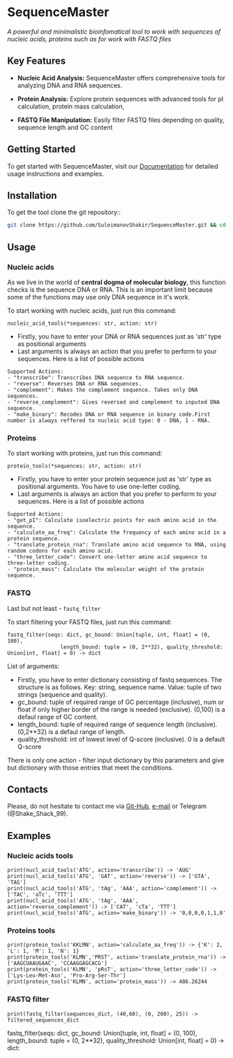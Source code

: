 # **SequenceMaster**
_A powerful and minimalistic bioinfomatical tool to work with sequences of nucleic acids, proteins such as for work with FASTQ files_


## Key Features

- **Nucleic Acid Analysis:** SequenceMaster offers comprehensive tools for analyzing DNA and RNA sequences. 

- **Protein Analysis:** Explore protein sequences with advanced tools for pI calculation, protein mass calculation, 

- **FASTQ File Manipulation:** Easily filter FASTQ files depending on quality, sequence length and GC content

## Getting Started

To get started with SequenceMaster, visit our [Documentation](https://yourdocumentationlink.com) for detailed usage instructions and examples.

## Installation

To get the tool clone the git repository::

```bash
git clone https://github.com/SuleimanovShakir/SequenceMaster.git && cd SequenceMaster
```

## Usage

### Nucleic acids

As we live in the world of **central dogma of molecular biology**, this function checks is the sequence DNA or RNA. This is an important limit because some of the functions may use only DNA sequence in it's work.

To start working with nucleic acids, just run this command:

```{python}
nucleic_acid_tools(*sequences: str, action: str)
```
- Firstly, you have to enter your DNA or RNA sequences just as 'str' type as positional arguments
- Last arguments is always an action that you prefer to perform to your sequences. Here is a list of possible actions
```
Supported Actions:
- "transcribe": Transcribes DNA sequence to RNA sequence.
- "reverse": Reverses DNA or RNA sequences.
- "complement": Makes the complement sequence. Takes only DNA sequences.
- "reverse_complement": Gives reversed and complement to inputed DNA sequence.
- "make_binary": Recodes DNA or RNA sequence in binary code.First number is always reffered to nucleic acid type: 0 - DNA, 1 - RNA.
```

### Proteins

To start working with proteins, just run this command:
```{python}
protein_tools(*sequences: str, action: str)
```

- Firstly, you have to enter your protein sequence just as 'str' type as positional arguments. You have to use one-letter coding.
- Last arguments is always an action that you prefer to perform to your sequences. Here is a list of possible actions

```
Supported Actions:
- "get_pI": Calculate isoelectric points for each amino acid in the sequence.
- "calculate_aa_freq": Calculate the frequency of each amino acid in a protein sequence.
- "translate_protein_rna": Translate amino acid sequence to RNA, using random codons for each amino acid.
- "three_letter_code": Convert one-letter amino acid sequence to three-letter coding.
- "protein_mass": Calculate the molecular weight of the protein sequence.
```

### FASTQ

Last but not least - `fastq_filter`

To start filtering your FASTQ files, just run this command:
```{python}
fastq_filter(seqs: dict, gc_bound: Union[tuple, int, float] = (0, 100),
                 length_bound: tuple = (0, 2**32), quality_threshold: Union[int, float] = 0) -> dict
```
List of arguments:
- Firstly, you have to enter dictionary  consisting of fastq sequences. The structure is as follows.
Key: string, sequence name. Value: tuple of two strings (sequence and quality).
- gc_bound: tuple of required range of GC percentage (inclusive), num or float if only higher border of the range is needed (exclusive). (0,100) is a defaul range of GC content.
- length_bound: tuple of required range of sequence length (inclusive). (0,2**32) is a defaul range of length.
- quality_threshold: int of lowest level of Q-score (inclusive). 0 is a default Q-score

There is only one action - filter input dictionary by this parameters and give but dictionary with those entries that meet the conditions.

## Contacts 
Please, do not hesitate to contact me via [Git-Hub](https://github.com/SuleimanovShakir), [e-mail](suleymanovef@gmail.com) or Telegram (@Shake_Shack_99).

## Examples

### Nucleic acids tools
```{python}
print(nucl_acid_tools('ATG', action='transcribe')) -> 'AUG'
print(nucl_acid_tools('ATG', 'GAT', action='reverse')) -> ['GTA', 'TAG']
print(nucl_acid_tools('ATG', 'tAg', 'AAA', action='complement')) -> ['TAC', 'aTc', 'TTT']
print(nucl_acid_tools('ATG', 'tAg', 'AAA', action='reverse_complement')) -> ['CAT', 'cTa', 'TTT']
print(nucl_acid_tools('ATG', action='make_binary')) -> '0,0,0,0,1,1,0'
```

### Proteins tools
```{python}
print(protein_tools('KKLMN', action='calculate_aa_freq')) -> {'K': 2, 'L': 1, 'M': 1, 'N': 1}
print(protein_tools('KLMN','PRST', action='translate_protein_rna')) -> ['AAGCUAAUGAAC', 'CCAAGGAGCACG']
print(protein_tools('KLMN', 'pRsT', action='three_letter_code')) -> ['Lys-Leu-Met-Asn', 'Pro-Arg-Ser-Thr']
print(protein_tools('KLMN', action='protein_mass')) -> 486.26244
```

### FASTQ filter
```{python}
print(fastq_filter(sequences_dict, (40,60), (0, 200), 25)) -> filtered_sequences_dict
```





fastq_filter(seqs: dict, gc_bound: Union[tuple, int, float] = (0, 100),
                 length_bound: tuple = (0, 2**32), quality_threshold: Union[int, float] = 0) -> dict:


```
